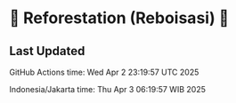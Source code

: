 
# 🌳 Reforestation (Reboisasi) 🌲

## Last Updated

GitHub Actions time: Wed Apr  2 23:19:57 UTC 2025

Indonesia/Jakarta time: Thu Apr  3 06:19:57 WIB 2025
